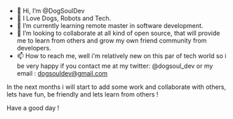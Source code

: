 - 👋 Hi, I’m @DogSoulDev
- 👀 I Love Dogs, Robots and Tech.
- 🌱 I’m currently learning remote master in software development.
- 💞️ I’m looking to collaborate at all kind of open source, that will provide me to learn from others and grow my own friend community from developers. 
- 📫 How to reach me, well i'm relatively new on this par of tech world so i be very happy if you contact me at my twitter: @dogsoul_dev or my email : dogsouldev@gmail.com

<!---
DogSoulDev/DogSoulDev is a ✨ special ✨ repository because its `README.md` (this file) appears on your GitHub profile.
You can click the Preview link to take a look at your changes.
--->

In the next months i will start to add some work and collaborate with others, lets have fun, be friendly and lets learn from others !

Have a good day !
